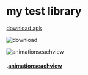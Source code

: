 # my test library

[download  apk](http://fir.im/mu6c)


![download](https://github.com/tengbinlive/mtestproject/blob/master/images/download.png)


![animationseachview](https://github.com/tengbinlive/mtestproject/blob/master/images/demo.gif) 

#### .[animationseachview](https://github.com/tengbinlive/mtestproject/blob/master/README_ANIMATIONSEACHVIEW.md) 

